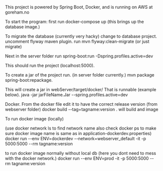 This project is powered by Spring Boot, Docker, and is running on AWS at goreham.no


To start the program:
first run docker-compose up
 (this brings up the database image.)

To migrate the database (currently very hacky)
  change to database project. uncomment flyway maven plugin.
  run mvn flyway:clean-migrate (or just migrate)


Next in the server folder run 
  spring-boot:run -Dspring.profiles.active=dev 

This should run the project (localhost:5000).

To create a jar of the project run.
    (in server folder currently.)
    mvn package spring-boot:repackage.
   
   This will create a jar in webServer/target/docker/
    That is runnable (example below).
    java -jar jarFileName.Jar --spring.profiles.active=dev 
    
    
Docker. From the docker file edit it to have the correct release version (from webserver folder)
docker build --tag=tagname:version .
will build and image

To run docker image (locally) 

(use docker network ls to find network name also check docker ps to make sure docker image name is same as in application-dockerdev.properties)
docker run --env ENV=dockerdev --network=webserver_default -it -p 5000:5000  --rm tagname:version

to run docker image normally without local db (here you dont need to mess with the docker network.)
docker run --env ENV=prod -it -p 5000:5000  --rm tagname:version

